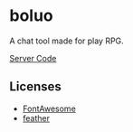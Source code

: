 # boluo

A chat tool made for play RPG.

[Server Code](https://github.com/mythal/boluo-server)

## Licenses

- [FontAwesome](https://fontawesome.com/license)
- [feather](https://github.com/feathericons/feather/blob/master/LICENSE)

